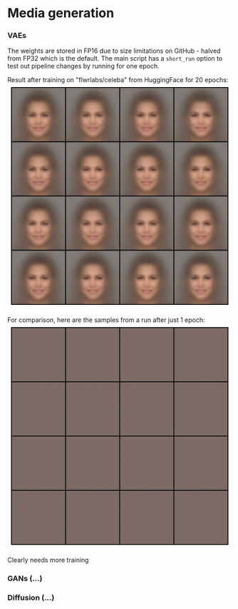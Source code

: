 # Media generation

### VAEs

The weights are stored in FP16 due to size limitations on GitHub - halved from FP32 which is the default. The main script
has a `short_run` option to test out pipeline changes by running for one epoch.

Result after training on "flwrlabs/celeba" from HuggingFace for 20 epochs: 
![generated_faces.png](/vae/generated_faces.png)


For comparison, here are the samples from a run after just 1 epoch: ![1_epoch_output](/vae/samples/faces_vae_E001_I001_D20250908-232617_N16.png)

Clearly needs more training

### GANs (...)

### Diffusion (...)